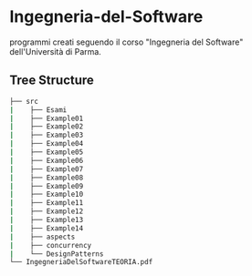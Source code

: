 # Ingegneria-del-Software
programmi creati seguendo il corso "Ingegneria del Software" dell'Università di Parma.


## Tree Structure
```bash
├── src
|    ├── Esami
|    ├── Example01
|    ├── Example02
|    ├── Example03
|    ├── Example04
|    ├── Example05
|    ├── Example06
|    ├── Example07
|    ├── Example08
|    ├── Example09
|    ├── Example10
|    ├── Example11
|    ├── Example12
|    ├── Example13
|    ├── Example14
|    ├── aspects
|    ├── concurrency
|    └── DesignPatterns
└── IngegneriaDelSoftwareTEORIA.pdf
```
